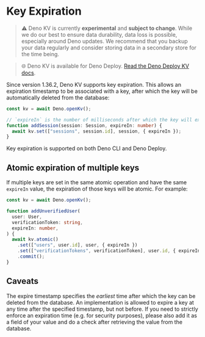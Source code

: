 # Key Expiration

> ⚠️ Deno KV is currently **experimental** and **subject to change**. While we do
> our best to ensure data durability, data loss is possible, especially around
> Deno updates. We recommend that you backup your data regularly and consider
> storing data in a secondary store for the time being.

> 🌐 Deno KV is available for Deno Deploy.
> [Read the Deno Deploy KV docs](https://deno.com/deploy/docs/kv).

Since version 1.36.2, Deno KV supports key expiration. This allows an expiration
timestamp to be associated with a key, after which the key will be automatically
deleted from the database:

```ts
const kv = await Deno.openKv();

// `expireIn` is the number of milliseconds after which the key will expire.
function addSession(session: Session, expireIn: number) {
  await kv.set(["sessions", session.id], session, { expireIn });
}
```

Key expiration is supported on both Deno CLI and Deno Deploy.

## Atomic expiration of multiple keys

If multiple keys are set in the same atomic operation and have the same
`expireIn` value, the expiration of those keys will be atomic. For example:

```ts
const kv = await Deno.openKv();

function addUnverifiedUser(
  user: User,
  verificationToken: string,
  expireIn: number,
) {
  await kv.atomic()
    .set(["users", user.id], user, { expireIn })
    .set(["verificationTokens", verificationToken], user.id, { expireIn })
    .commit();
}
```

## Caveats

The expire timestamp specifies the _earliest_ time after which the key can be
deleted from the database. An implementation is allowed to expire a key at any
time after the specified timestamp, but not before. If you need to strictly
enforce an expiration time (e.g. for security purposes), please also add it as a
field of your value and do a check after retrieving the value from the database.
